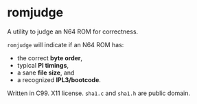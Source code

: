# romjudge
A utility to judge an N64 ROM for correctness.

```romjudge``` will indicate if an N64 ROM has:
- the correct **byte order**,
- typical **PI timings**,
- a sane **file size**, and
- a recognized **IPL3/bootcode**.

Written in C99. X11 license. ```sha1.c``` and ```sha1.h``` are public domain.
